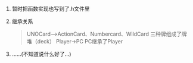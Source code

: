 1. 暂时把函数实现也写到了.h文件里
   
2. 继承关系
   
   >UNOCard—>ActionCard、Numbercard、WildCard
   三种牌组成了牌堆（deck）
   Player->PC
   PC继承了Player
   
3. ……(不知道说什么好了...)
